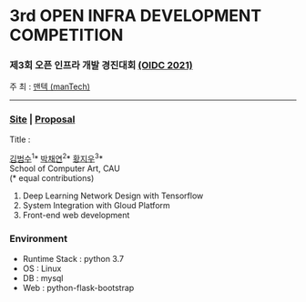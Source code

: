# 3rd OPEN INFRA DEVELOPMENT COMPETITION

### 제3회 오픈 인프라 개발 경진대회 [(OIDC 2021)](http://www.oidc.co.kr/home)

주 최 : [맨텍 (manTech)](http://www.mantech.co.kr/)

---

### [Site]() | [Proposal]()

Title : 

[김범수](https://github.com/gh-BumsooKim)<sup>1</sup>\* [박채연](https://github.com/sally1924)<sup>2</sup>\* [황지우](https://github.com/jbr1tr)<sup>3</sup>\*
<br>School of Computer Art, CAU
<br>(* equal contributions) 

1) Deep Learning Network Design with Tensorflow
2) System Integration with Gloud Platform
3) Front-end web development

### Environment

- Runtime Stack : python 3.7
- OS : Linux
- DB : mysql
- Web : python-flask-bootstrap  
